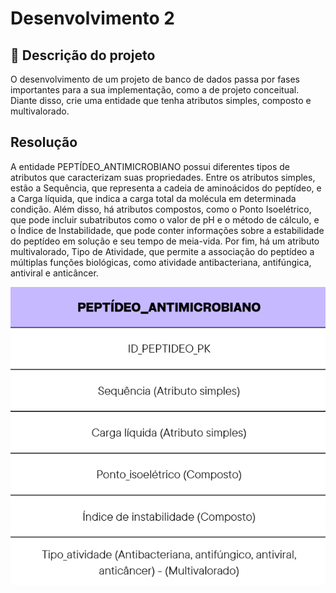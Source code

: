 # Desenvolvimento 2

## 📝 Descrição do projeto

O desenvolvimento de um projeto de banco de dados passa por fases importantes para a sua implementação, como a de projeto conceitual. Diante disso, crie uma entidade que tenha atributos simples, composto e multivalorado.

## Resolução

A entidade PEPTÍDEO_ANTIMICROBIANO possui diferentes tipos de atributos que caracterizam suas propriedades. Entre os atributos simples, estão a Sequência, que representa a cadeia de aminoácidos do peptídeo, e a Carga líquida, que indica a carga total da molécula em determinada condição. Além disso, há atributos compostos, como o Ponto Isoelétrico, que pode incluir subatributos como o valor de pH e o método de cálculo, e o Índice de Instabilidade, que pode conter informações sobre a estabilidade do peptídeo em solução e seu tempo de meia-vida. Por fim, há um atributo multivalorado, Tipo de Atividade, que permite a associação do peptídeo a múltiplas funções biológicas, como atividade antibacteriana, antifúngica, antiviral e anticâncer.

 <img src="../img/Entidade e atributos.png" alt="Entidade e seus atributos" />
